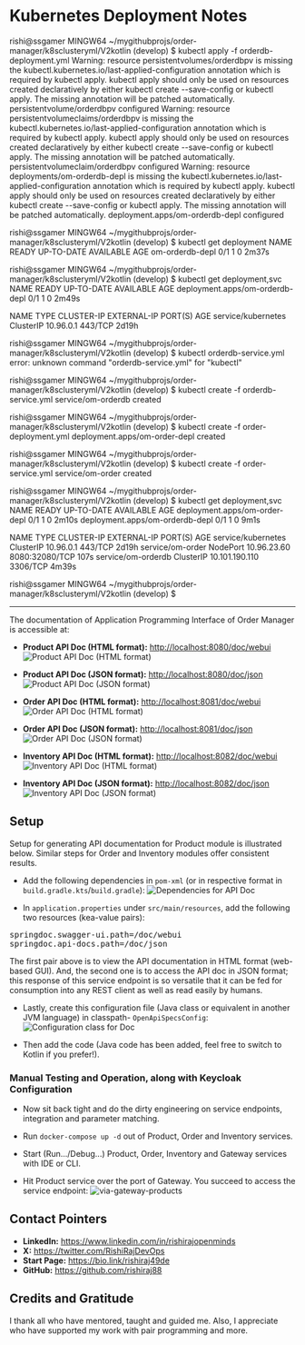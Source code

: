 # Kubernetes Deployment Notes

rishi@ssgamer MINGW64 ~/mygithubprojs/order-manager/k8sclusteryml/V2kotlin (develop)
$ kubectl apply -f orderdb-deployment.yml
Warning: resource persistentvolumes/orderdbpv is missing the kubectl.kubernetes.io/last-applied-configuration annotation which is required by kubectl apply. kubectl apply should only be used on resources created declaratively by either kubectl create --save-config or kubectl apply. The missing annotation will be patched automatically.
persistentvolume/orderdbpv configured
Warning: resource persistentvolumeclaims/orderdbpv is missing the kubectl.kubernetes.io/last-applied-configuration annotation which is required by kubectl apply. kubectl apply should only be used on resources created declaratively by either kubectl create --save-config or kubectl apply. The missing annotation will be patched automatically.
persistentvolumeclaim/orderdbpv configured
Warning: resource deployments/om-orderdb-depl is missing the kubectl.kubernetes.io/last-applied-configuration annotation which is required by kubectl apply. kubectl apply should only be used on resources created declaratively by either kubectl create --save-config or kubectl apply. The missing annotation will be patched automatically.
deployment.apps/om-orderdb-depl configured

rishi@ssgamer MINGW64 ~/mygithubprojs/order-manager/k8sclusteryml/V2kotlin (develop)
$ kubectl get deployment
NAME              READY   UP-TO-DATE   AVAILABLE   AGE
om-orderdb-depl   0/1     1            0           2m37s

rishi@ssgamer MINGW64 ~/mygithubprojs/order-manager/k8sclusteryml/V2kotlin (develop)
$ kubectl get deployment,svc
NAME                              READY   UP-TO-DATE   AVAILABLE   AGE
deployment.apps/om-orderdb-depl   0/1     1            0           2m49s

NAME                 TYPE        CLUSTER-IP   EXTERNAL-IP   PORT(S)   AGE
service/kubernetes   ClusterIP   10.96.0.1    <none>        443/TCP   2d19h

rishi@ssgamer MINGW64 ~/mygithubprojs/order-manager/k8sclusteryml/V2kotlin (develop)
$ kubectl orderdb-service.yml
error: unknown command "orderdb-service.yml" for "kubectl"

rishi@ssgamer MINGW64 ~/mygithubprojs/order-manager/k8sclusteryml/V2kotlin (develop)
$ kubectl create -f orderdb-service.yml
service/om-orderdb created

rishi@ssgamer MINGW64 ~/mygithubprojs/order-manager/k8sclusteryml/V2kotlin (develop)
$ kubectl create -f order-deployment.yml
deployment.apps/om-order-depl created

rishi@ssgamer MINGW64 ~/mygithubprojs/order-manager/k8sclusteryml/V2kotlin (develop)
$ kubectl create -f order-service.yml
service/om-order created

rishi@ssgamer MINGW64 ~/mygithubprojs/order-manager/k8sclusteryml/V2kotlin (develop)
$ kubectl get deployment,svc
NAME                              READY   UP-TO-DATE   AVAILABLE   AGE
deployment.apps/om-order-depl     0/1     1            0           2m10s
deployment.apps/om-orderdb-depl   0/1     1            0           9m1s

NAME                 TYPE        CLUSTER-IP       EXTERNAL-IP   PORT(S)          AGE
service/kubernetes   ClusterIP   10.96.0.1        <none>        443/TCP          2d19h
service/om-order     NodePort    10.96.23.60      <none>        8080:32080/TCP   107s
service/om-orderdb   ClusterIP   10.101.190.110   <none>        3306/TCP         4m39s

rishi@ssgamer MINGW64 ~/mygithubprojs/order-manager/k8sclusteryml/V2kotlin (develop)
$


----------------------------------------------

The documentation of Application Programming Interface of Order Manager is accessible at:
- **Product API Doc (HTML format):** <http://localhost:8080/doc/webui>
![Product API Doc (HTML format)](./assets/doc/product-api-doc-html.png)

- **Product API Doc (JSON format):** <http://localhost:8080/doc/json>
![Product API Doc (JSON format)](./assets/doc/product-api-doc-json.png)

- **Order API Doc (HTML format):** <http://localhost:8081/doc/webui>
![Order API Doc (HTML format)](./assets/doc/order-api-doc-html.png)

- **Order API Doc (JSON format):** <http://localhost:8081/doc/json>
![Order API Doc (JSON format)](./assets/doc/order-api-doc-json.png)

- **Inventory API Doc (HTML format):** <http://localhost:8082/doc/webui>
![Inventory API Doc (HTML format)](./assets/doc/inventory-api-doc-html.png)

- **Inventory API Doc (JSON format):** <http://localhost:8082/doc/json>
![Inventory API Doc (JSON format)](./assets/doc/inventory-api-doc-json.png)


## Setup
Setup for generating API documentation for Product module is illustrated below. Similar steps for Order and Inventory modules offer consistent results.

- Add the following dependencies in `pom-xml` (or in respective format in `build.gradle.kts`/`build.gradle`):
![Dependencies for API Doc](./assets/doc/dependencies.png)

- In `application.properties` under `src/main/resources`, add the following two resources (kea-value pairs):
<pre>
springdoc.swagger-ui.path=/doc/webui
springdoc.api-docs.path=/doc/json
</pre>
The first pair above is to view the API documentation in HTML format (web-based GUI). And, the second one is to access the API doc in JSON format; this response of this service endpoint is so versatile that it can be fed for consumption into any REST client as well as read easily by humans.

- Lastly, create this configuration file (Java class or equivalent in another JVM language) in classpath- `OpenApiSpecsConfig`:
![Configuration class for Doc](./assets/doc/config-class.png)

- Then add the code (Java code has been added, feel free to switch to Kotlin if you prefer!).

### Manual Testing and Operation, along with Keycloak Configuration
- Now sit back tight and do the dirty engineering on service endpoints, integration and parameter matching.

- Run `docker-compose up -d` out of Product, Order and Inventory services.
- Start (Run.../Debug...) Product, Order, Inventory and Gateway services with IDE or CLI.
- Hit Product service over the port of Gateway. You succeed to access the service endpoint:
![via-gateway-products](../assets/gateway/02-via-gateway-products.png)


## Contact Pointers
- **LinkedIn:** <https://www.linkedin.com/in/rishirajopenminds>
- **X:** <https://twitter.com/RishiRajDevOps>
- **Start Page:** <https://bio.link/rishiraj49de>
- **GitHub:** <https://github.com/rishiraj88>

## Credits and Gratitude
I thank all who have mentored, taught and guided me. Also, I appreciate who have supported my work with pair programming and more.
